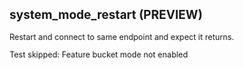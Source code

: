 
## system_mode_restart (PREVIEW)

Restart and connect to same endpoint and expect it returns.


Test skipped: Feature bucket mode not enabled
